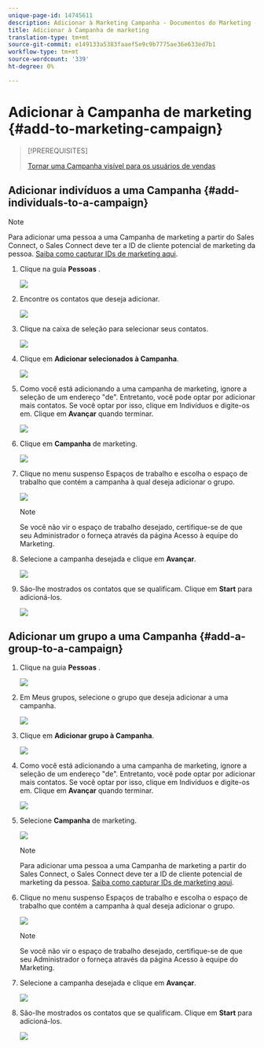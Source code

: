 ```yaml
---
unique-page-id: 14745611
description: Adicionar à Marketing Campanha - Documentos do Marketing - Documentação do produto
title: Adicionar à Campanha de marketing
translation-type: tm+mt
source-git-commit: e149133a5383faaef5e9c9b7775ae36e633ed7b1
workflow-type: tm+mt
source-wordcount: '339'
ht-degree: 0%

---
```



# Adicionar à Campanha de marketing {#add-to-marketing-campaign}

>[!PREREQUISITES]
>
>[Tornar uma Campanha visível para os usuários de vendas](http://docs.marketo.com/x/NwDh)

## Adicionar indivíduos a uma Campanha {#add-individuals-to-a-campaign}

>[!NOTE]
>
>Para adicionar uma pessoa a uma Campanha de marketing a partir do Sales Connect, o Sales Connect deve ter a ID de cliente potencial de marketing da pessoa. [Saiba como capturar IDs de marketing aqui](http://docs.marketo.com/x/CQXLAQ).

1. Clique na guia **Pessoas** .

   ![](assets/one-3.png)

1. Encontre os contatos que deseja adicionar.

   ![](assets/two-3.png)

1. Clique na caixa de seleção para selecionar seus contatos.

   ![](assets/three-3.png)

1. Clique em **Adicionar selecionados à Campanha**.

   ![](assets/four-3.png)

1. Como você está adicionando a uma campanha de marketing, ignore a seleção de um endereço &quot;de&quot;. Entretanto, você pode optar por adicionar mais contatos. Se você optar por isso, clique em Indivíduos e digite-os em. Clique em **Avançar** quando terminar.

   ![](assets/five-2.png)

1. Clique em **Campanha** de marketing.

   ![](assets/six-1.png)

1. Clique no menu suspenso Espaços de trabalho e escolha o espaço de trabalho que contém a campanha à qual deseja adicionar o grupo.

   ![](assets/seven-1.png)

   >[!NOTE]
   >
   >Se você não vir o espaço de trabalho desejado, certifique-se de que seu Administrador o forneça através da página Acesso à equipe do Marketing.

1. Selecione a campanha desejada e clique em **Avançar**.

   ![](assets/eight.png)

1. São-lhe mostrados os contatos que se qualificam. Clique em **Start** para adicioná-los.

   ![](assets/nine.png)

## Adicionar um grupo a uma Campanha {#add-a-group-to-a-campaign}

1. Clique na guia **Pessoas** .

   ![](assets/one-3.png)

1. Em Meus grupos, selecione o grupo que deseja adicionar a uma campanha.

   ![](assets/eleven.png)

1. Clique em **Adicionar grupo à Campanha**.

   ![](assets/twelve.png)

1. Como você está adicionando a uma campanha de marketing, ignore a seleção de um endereço &quot;de&quot;. Entretanto, você pode optar por adicionar mais contatos. Se você optar por isso, clique em Indivíduos e digite-os em. Clique em **Avançar** quando terminar.

   ![](assets/thirteen.png)

1. Selecione **Campanha** de marketing.

   ![](assets/six-1.png)

   >[!NOTE]
   >
   >Para adicionar uma pessoa a uma Campanha de marketing a partir do Sales Connect, o Sales Connect deve ter a ID de cliente potencial de marketing da pessoa. [Saiba como capturar IDs de marketing aqui](http://docs.marketo.com/x/CQXLAQ).

1. Clique no menu suspenso Espaços de trabalho e escolha o espaço de trabalho que contém a campanha à qual deseja adicionar o grupo.

   ![](assets/seven-1.png)

   >[!NOTE]
   >
   >Se você não vir o espaço de trabalho desejado, certifique-se de que seu Administrador o forneça através da página Acesso à equipe do Marketing.

1. Selecione a campanha desejada e clique em **Avançar**.

   ![](assets/eight.png)

1. São-lhe mostrados os contatos que se qualificam. Clique em **Start** para adicioná-los.

   ![](assets/nine.png)

